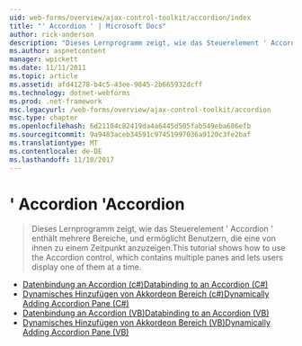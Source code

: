 ```yaml
---
uid: web-forms/overview/ajax-control-toolkit/accordion/index
title: "' Accordion ' | Microsoft Docs"
author: rick-anderson
description: "Dieses Lernprogramm zeigt, wie das Steuerelement ' Accordion ' enthält mehrere Bereiche, und ermöglicht Benutzern, die eine von ihnen zu einem Zeitpunkt anzuzeigen."
ms.author: aspnetcontent
manager: wpickett
ms.date: 11/11/2011
ms.topic: article
ms.assetid: afd41278-b4c5-43ee-9845-2b665932dcff
ms.technology: dotnet-webforms
ms.prod: .net-framework
msc.legacyurl: /web-forms/overview/ajax-control-toolkit/accordion
msc.type: chapter
ms.openlocfilehash: 6d21104c82419da4a6445d505fab549eba686efb
ms.sourcegitcommit: 9a9483aceb34591c97451997036a9120c3fe2baf
ms.translationtype: MT
ms.contentlocale: de-DE
ms.lasthandoff: 11/10/2017
---
```

<a name="accordion"></a><span data-ttu-id="5342f-103">' Accordion '</span><span class="sxs-lookup"><span data-stu-id="5342f-103">Accordion</span></span>
====================
> <span data-ttu-id="5342f-104">Dieses Lernprogramm zeigt, wie das Steuerelement ' Accordion ' enthält mehrere Bereiche, und ermöglicht Benutzern, die eine von ihnen zu einem Zeitpunkt anzuzeigen.</span><span class="sxs-lookup"><span data-stu-id="5342f-104">This tutorial shows how to use the Accordion control, which contains multiple panes and lets users display one of them at a time.</span></span>


- [<span data-ttu-id="5342f-105">Datenbindung an Accordion (c#)</span><span class="sxs-lookup"><span data-stu-id="5342f-105">Databinding to an Accordion (C#)</span></span>](databinding-to-an-accordion-cs.md)
- [<span data-ttu-id="5342f-106">Dynamisches Hinzufügen von Akkordeon Bereich (c#)</span><span class="sxs-lookup"><span data-stu-id="5342f-106">Dynamically Adding Accordion Pane (C#)</span></span>](dynamically-adding-an-accordion-pane-cs.md)
- [<span data-ttu-id="5342f-107">Datenbindung an Accordion (VB)</span><span class="sxs-lookup"><span data-stu-id="5342f-107">Databinding to an Accordion (VB)</span></span>](databinding-to-an-accordion-vb.md)
- [<span data-ttu-id="5342f-108">Dynamisches Hinzufügen von Akkordeon Bereich (VB)</span><span class="sxs-lookup"><span data-stu-id="5342f-108">Dynamically Adding Accordion Pane (VB)</span></span>](dynamically-adding-an-accordion-pane-vb.md)
